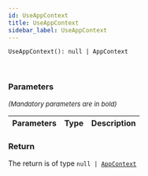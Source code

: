 ```yaml
---
id: UseAppContext
title: UseAppContext
sidebar_label: UseAppContext
---
```


```tsx
UseAppContext(): null | AppContext
```
<br/>



### Parameters

<font size="2"><i>(Mandatory parameters are in bold)</i></font>

| Parameters | Type | Description |
| --------- | ---- | ----------- |


### Return



The return is of type <code>null | [AppContext](/framework-api/interfaces/AppContext.md)</code>